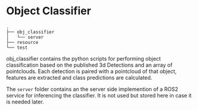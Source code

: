 # Object Classifier

```
.
├── obj_classifier
│   └── server
├── resource
└── test

```

obj_classifier contains the python scripts for performing object classification based on the published 3d Detections and an array of pointclouds. Each detection is paired with a pointcloud of that object, features are extracted and class predictions are calculated.

The `server` folder contains an the server side implemention of a ROS2 service for inferencing the classifier. It is not used but stored here in case it is needed later.